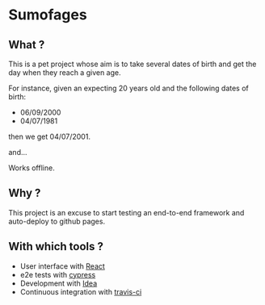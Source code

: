 # Sumofages

## What ?
This is a pet project whose aim is to take several dates of birth and get the day when they reach a given age.

For instance, given an expecting 20 years old and the following dates of birth:
- 06/09/2000 
- 04/07/1981 

then we get 04/07/2001.

and...

Works offline.

## Why ?
This project is an excuse to start testing an end-to-end framework and auto-deploy to github pages.

## With which tools ?
- User interface with [React](https://reactjs.org/)
- e2e tests with [cypress](https://cypress.io)
- Development with [Idea](https://www.jetbrains.com/idea/)
- Continuous integration with [travis-ci](https://travis-ci.org/)